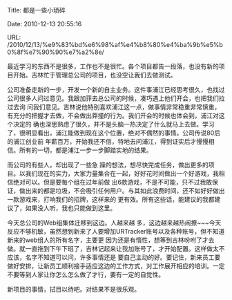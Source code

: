 Title: 都是一些小琐碎

Date: 2010-12-13 20:55:16

URL: /2010/12/13/%e9%83%bd%e6%98%af%e4%b8%80%e4%ba%9b%e5%b0%8f%e7%90%90%e7%a2%8e/

最近学习的东西不是很多，工作也不是很忙。各个项目都告一段落，也没有新的项目开始。吉林忙于管理总公司的项目，也没空让我们去做测试。

公司准备走新的一步，开发一个新的自主业务。这件事浦江已经思考很久，也找过公司很多人问过意见。我跟加菲去总公司的时候，凑巧遇上他们开会，也把我们拉过去询 问我们意见。吉林说他特别喜欢浦江这一点，做事情非常稳重非常慎重，有充分的把握才去做，不会做出莽撞的行为。我们开会的时候也体会到，浦江对这个决定的 确也深思熟虑了很久，并不是头脑一热决定了什么就马上去做。学习了，很明显看出，浦江能做到现在这个位置，绝对不偶然的事情。公司传说80后的浦江创业前 年薪百万，开始我还不信，特地去问浦江，得到证实后才慢慢相信。所有的一切，都是浦江一步一步脚踏实地的结果。

而公司的有些人，却出现了一些急 躁的想法，想尽快完成任务，做出更多的项目。以我们现在的实力，大家力量集合在一起，好好花时间做出一个好游戏，我相信绝对可以。但是要每个组在过年前做 出6款游戏，不是不可能，只不过我敢保证，做出来的都是垃圾，不会吸引任何用户。与其如此浪费时间，还不如好好做出一款游戏来，打响我们的招牌，这样来的 更有效。所有这些话，能建议的我都建议了，如果没人听，我也只能做到这里。

今天总公司的Web组集体迁移到这边。人越来越 多，这边越来越热闹撩~~~今天反应不够机敏，虽然想到新来了人要增加URTracker账号以及各种账号，但不知道新来的web组人的所有名字，主要更 因为还是有惰性，想等到吉林吩咐了才去做。就一直拖到下午下班了，吉林记起来让我加账号了，才开始配置。这样做太不应该，名字不知道可以问，许多事情还是 要自己主动的好。要记住，新来员工要做好安排，让新员工顺利接手适应这边的工作方式，对工作展开相应的培训。一定不要等到人家让你怎么怎么做了才行，要有一定的自觉性。

新项目的事情，拭目以待吧。对结果不是很乐观。